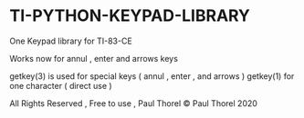 # TI-PYTHON-KEYPAD-LIBRARY
One Keypad library for TI-83-CE

Works now for annul , enter and arrows keys

getkey(3) is used for special keys ( annul , enter , and arrows ) 
getkey(1) for one character ( direct use )

All Rights Reserved , Free to use , Paul Thorel &copy; Paul Thorel 2020
